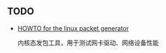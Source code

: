 

## TODO


* [HOWTO for the linux packet generator](https://www.kernel.org/doc/Documentation/networking/pktgen.txt)

  内核态发包工具，用于测试网卡驱动、网络设备性能

